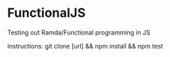 # FunctionalJS
Testing out Ramda/Functional programming in JS

Instructions:
git clone [url] &&
npm install &&
npm test
